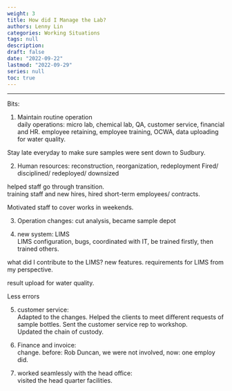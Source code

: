 ```yaml
---
weight: 3
title: How did I Manage the Lab?
authors: Lenny Lin
categories: Working Situations
tags: null
description: 
draft: false
date: "2022-09-22"
lastmod: "2022-09-29"
series: null
toc: true
---
```




---
Bits: 
1) Maintain routine operation  
daily operations: micro lab, chemical lab, QA, customer service, financial and HR.  employee retaining, employee training, OCWA, data uploading for water quality.  

Stay late everyday to make sure samples were sent down to Sudbury.  

2) Human resources: reconstruction, reorganization, redeployment
Fired/ disciplined/ redeployed/ downsized

helped staff go through transition.  
training staff and new hires, hired short-term employees/ contracts.  

Motivated staff to cover works in weekends.  

3) Operation changes: 
cut analysis, became sample depot  

4) new system: LIMS  
LIMS configuration, bugs, coordinated with IT,
be trained firstly, then trained others.  

what did I contribute to the LIMS? new features. requirements for LIMS from my perspective.

result upload for water quality.  

Less errors

5) customer service:  
Adapted to the changes. Helped the clients to meet different requests of sample bottles.
Sent the customer service rep to workshop.  
Updated the chain of custody.  

6) Finance and invoice:  
change. before: Rob Duncan, we were not involved, now: one employ did.

7) worked seamlessly with the head office:  
visited the head quarter facilities.  






